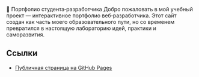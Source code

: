 🌟 Портфолио студента‑разработчика
Добро пожаловать в мой учебный проект — интерактивное портфолио веб‑разработчика.
Этот сайт создан как часть моего образовательного пути, но со временем превратился в настоящую лабораторию идей, практики и саморазвития.
## Ссылки
- [Публичная страница на GitHub Pages](https://qgame4k.github.io/project_1_sudent/)